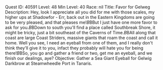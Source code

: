 Quest ID: 40591
Level: 48
Min Level: 40
Race: nil
Title: Favor for Gelweg
Description: Hey, look I appreciate all you did for me with those scales, my higher ups at Shadowfor - Err, back out in the Eastern Kingdoms are going to be very pleased, and that pleases me!$B$BBut I just have one more favor to ask for you.$B$BDown to south you'll find a place called Southbreak Shore, it might be tricky, just a bit southeast of the Caverns of Time.$B$BAll along that coast are large Coast Striders, massive giants that roam the coast and call it home. Well you see, I need an eyeball from one of them, and I really don't think they'll give it to you, infact they probably will hate you for being there!$B$BSo, you go and gather a friend or two, get me an eyeball, and we finish our dealings, aye?
Objective: Gather a Sea Giant Eyeball for Gelwig Darkbrow at Steamwheedle Port in Tanaris.

